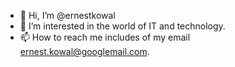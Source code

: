 - 👋 Hi, I’m @ernestkowal
- 👀 I’m interested in the world of IT and technology.
- 📫 How to reach me includes of my email ernest.kowal@googlemail.com.

<!---
ernestkowal/ernestkowal is a ✨ special ✨ repository because its `README.md` (this file) appears on your GitHub profile.
You can click the Preview link to take a look at your changes.
--->
